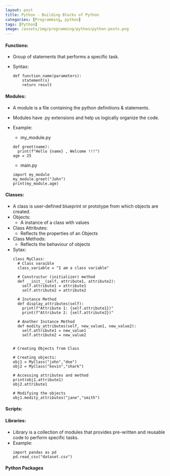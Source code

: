```yaml
---
layout: post
title: Python - Building Blocks of Python
categories: [Programming, python]
tags: [Python]
image: /assets/img/programming/python/python-posts.png
---
```


#### Functions:
- Group of statements that performs a specific task.
- Syntax:

    ```
    def function_name(parameters):
        statement(s)
        return result
    ```

#### Modules:
- A module is a file containing the python definitions & statements.
- Modules have .py extensions and help us logically organize the code.
- Example:
  + my_module.py
  ```
  def greet(name):
    print(f"Hello {name} , Welcome !!!")
  age = 25
  ```

  + main.py
  ```
  import my_module
  my_module.greet("John")
  print(my_module.age)
  ```

#### Classes:
- A class is user-defined blueprint or prototype from which objects are created.
- Objects:
  + A instance of a class with values
- Class Attributes:
  + Reflects the properties of an Objects
- Class Methods:
  + Reflects the behaviour of objects
- Sytax:
  ```
  class MyClass:
    # Class varaible
    class_variable = "I am a class variable"

    # Constructur (initializer) method
    def __init__(self, attribute1, attribute2):
      self.attribute1 = attribute1
      self.attribute2 = attribute2
      
    # Instance Method
    def display_attributes(self):
      print(f"Attribute 1: {self.attribute1})"
      print(f"Attribute 2: {self.attribute2})"
      
    # Another Instance Method
    def modity_attributes(self, new_value1, new_value2):
      self.attribute1 = new_value1
      self.attribute2 = new_value2

  
  # Creating Objects from Class

  # Creating objects:
  obj1 = MyClass("john","doe")
  obj2 = MyClass("kevin","shark")

  # Accessing attributes and method
  print(obj1.attribute1)
  obj2.attribute1

  # Modifying the objects
  obj1.modity_attributes("jane","smith")
  ```
    

#### Scripts:



#### Libraries:
- Library is a collection of modules that provides pre-written and reusable code to perform specific tasks.
- Example:
  ```
  import pandas as pd
  pd.read_csv("dataset.csv")
  ```


#### Python Packages
